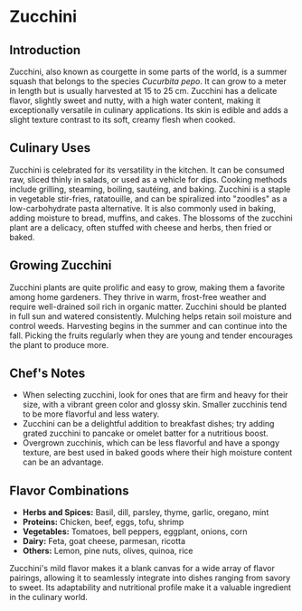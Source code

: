 # Zucchini

## Introduction

Zucchini, also known as courgette in some parts of the world, is a summer squash that belongs to the species *Cucurbita pepo*. It can grow to a meter in length but is usually harvested at 15 to 25 cm. Zucchini has a delicate flavor, slightly sweet and nutty, with a high water content, making it exceptionally versatile in culinary applications. Its skin is edible and adds a slight texture contrast to its soft, creamy flesh when cooked.

## Culinary Uses

Zucchini is celebrated for its versatility in the kitchen. It can be consumed raw, sliced thinly in salads, or used as a vehicle for dips. Cooking methods include grilling, steaming, boiling, sautéing, and baking. Zucchini is a staple in vegetable stir-fries, ratatouille, and can be spiralized into "zoodles" as a low-carbohydrate pasta alternative. It is also commonly used in baking, adding moisture to bread, muffins, and cakes. The blossoms of the zucchini plant are a delicacy, often stuffed with cheese and herbs, then fried or baked.

## Growing Zucchini

Zucchini plants are quite prolific and easy to grow, making them a favorite among home gardeners. They thrive in warm, frost-free weather and require well-drained soil rich in organic matter. Zucchini should be planted in full sun and watered consistently. Mulching helps retain soil moisture and control weeds. Harvesting begins in the summer and can continue into the fall. Picking the fruits regularly when they are young and tender encourages the plant to produce more.

## Chef's Notes

- When selecting zucchini, look for ones that are firm and heavy for their size, with a vibrant green color and glossy skin. Smaller zucchinis tend to be more flavorful and less watery.
- Zucchini can be a delightful addition to breakfast dishes; try adding grated zucchini to pancake or omelet batter for a nutritious boost.
- Overgrown zucchinis, which can be less flavorful and have a spongy texture, are best used in baked goods where their high moisture content can be an advantage.

## Flavor Combinations

- **Herbs and Spices:** Basil, dill, parsley, thyme, garlic, oregano, mint
- **Proteins:** Chicken, beef, eggs, tofu, shrimp
- **Vegetables:** Tomatoes, bell peppers, eggplant, onions, corn
- **Dairy:** Feta, goat cheese, parmesan, ricotta
- **Others:** Lemon, pine nuts, olives, quinoa, rice

Zucchini's mild flavor makes it a blank canvas for a wide array of flavor pairings, allowing it to seamlessly integrate into dishes ranging from savory to sweet. Its adaptability and nutritional profile make it a valuable ingredient in the culinary world.